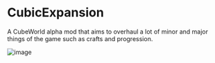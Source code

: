 # CubicExpansion
A CubeWorld alpha mod that aims to overhaul a lot of minor and major things of the game such as crafts and progression.

![image](https://github.com/user-attachments/assets/0ef8ab6d-8c0a-407d-a51b-340c5d8f99c6)
